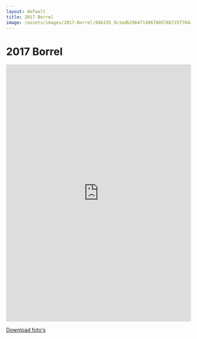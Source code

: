 ```yaml
---
layout: default
title: 2017 Borrel
image: /assets/images/2017-Borrel/84b135_9c1edb29b471496780576b725f704a06~mv2_d_4608_3456_s_4_2.jpg
---
```


# 2017 Borrel

<iframe src="https://albumizr.com/a/GITO" scrolling="no" frameborder="0" allowfullscreen width="100%" height="700px"></iframe>

[Download foto's](/assets/images/2017-Borrel/)
